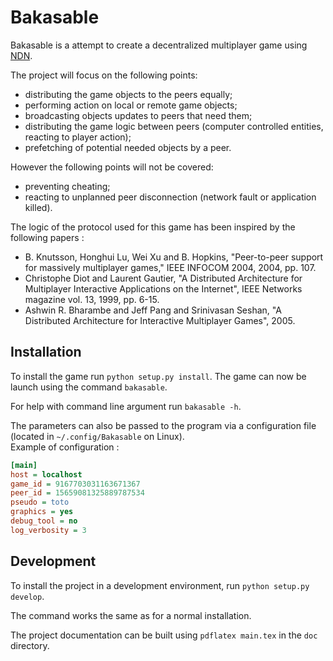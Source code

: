 # Bakasable

Bakasable is a attempt to create a decentralized multiplayer game using [NDN](https://named-data.net/).

The project will focus on the following points:
 - distributing the game objects to the peers equally;
 - performing action on local or remote game objects;
 - broadcasting objects updates to peers that need them;
 - distributing the game logic between peers (computer controlled entities, reacting to player action);
 - prefetching of potential needed objects by a peer.

However the following points will not be covered:
 - preventing cheating;
 - reacting to unplanned peer disconnection (network fault or application killed).

The logic of the protocol used for this game has been inspired by the following papers :
 - B. Knutsson, Honghui Lu, Wei Xu and B. Hopkins, "Peer-to-peer support for massively multiplayer games," IEEE INFOCOM 2004, 2004, pp. 107.
 - Christophe Diot and Laurent Gautier, "A Distributed Architecture for Multiplayer Interactive Applications on the Internet", IEEE Networks magazine vol. 13, 1999, pp. 6-15.
 - Ashwin R. Bharambe and Jeff Pang and Srinivasan Seshan, "A Distributed Architecture for Interactive Multiplayer Games", 2005.

## Installation

To install the game run `python setup.py install`. The game can now be launch using the command `bakasable`.

For help with command line argument run `bakasable -h`.

The parameters can also be passed to the program via a configuration file (located in `~/.config/Bakasable` on Linux).  
Example of configuration :

```ini
[main]
host = localhost
game_id = 9167703031163671367
peer_id = 15659081325889787534
pseudo = toto
graphics = yes
debug_tool = no
log_verbosity = 3
```

## Development

To install the project in a development environment, run `python setup.py develop`.

The command works the same as for a normal installation.

The project documentation can be built using `pdflatex main.tex` in the `doc` directory.
